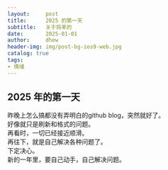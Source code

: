 ```yaml
---
layout:     post
title:      2025 的第一天
subtitle:   关于将来的
date:       2025-01-01
author:     dhew
header-img: img/post-bg-ios9-web.jpg
catalog: true
tags:
- 情绪
---
```


## 2025 年的第一天

昨晚上怎么搞都没有弄明白的github blog，突然就好了。  
好像就只是刷新和格式的问题。  
再看时，一切已经接近顺滑。  
再往下，就是自己解决各种问题了。  
下定决心。  
新的一年里，要自己动手，自己解决问题。
